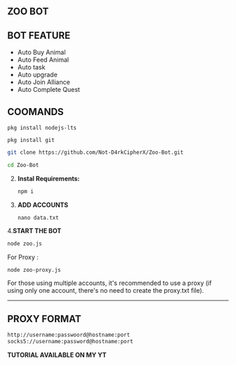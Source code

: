 ## ZOO BOT

## BOT FEATURE

- Auto Buy Animal
- Auto Feed Animal
- Auto task
- Auto upgrade
- Auto Join Alliance
- Auto Complete Quest

## COOMANDS
```
pkg install nodejs-lts
```
```
pkg install git
```
   ```bash
   git clone https://github.com/Not-D4rkCipherX/Zoo-Bot.git
   ```
   ```bash
   cd Zoo-Bot
   ```

2. **Instal Requirements:**
   ```bash
   npm i
   ```
3. **ADD ACCOUNTS**
   ```
   nano data.txt
   ```
4.**START THE BOT**
```bash
node zoo.js
```
For Proxy :
```
node zoo-proxy.js
```
For those using multiple accounts, it's recommended to use a proxy (if using only one account, there's no need to create the proxy.txt file).

---

## PROXY FORMAT

```bash
http://username:passwoord@hostname:port
socks5://username:password@hostname:port
```
**TUTORIAL AVAILABLE ON MY YT**
